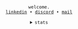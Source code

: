 <div align="center">
  <!--- Inspired from janleigh readmes!! --->
  <samp>
    welcome.<br/>
    <a href="https://www.linkedin.com/in/oluwasijibomi-ilesanmi-8504b123a/">linkedin</a> •
    <a href="https://discord.com/users/529714655333974025">discord</a> •
    <a href="mailto:gbemilesanmi@gmail.com">mail</a><br>
  </samp>
  <br>


  <details><summary><samp>stats</samp></summary><br>
    <table>
      <tr>
        <th><img src="https://github-readme-stats.vercel.app/api?username=imnaseli&show_icons=true&count_private=true&include_all_commits=true&theme=dark&show_icons=true&layout=compact&bg_color=00000000&border_color=00000000"/><br></th>
        <th><img src="https://github-readme-stats.vercel.app/api/top-langs?username=imnaseli&layout=compact&hide=JupyterNotebook,Cython,html&langs_count=6&show_icons=true&bg_color=00000000&border_color=00000000"/></th>
      </tr>
    </table>

  </details>

</div>
